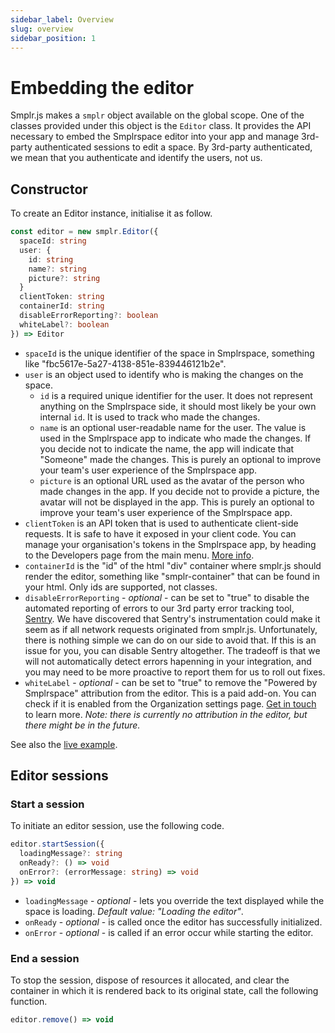 ```yaml
---
sidebar_label: Overview
slug: overview
sidebar_position: 1
---
```


# Embedding the editor

Smplr.js makes a `smplr` object available on the global scope. One of the classes provided under this object is the `Editor` class. It provides the API necessary to embed the Smplrspace editor into your app and manage 3rd-party authenticated sessions to edit a space. By 3rd-party authenticated, we mean that you authenticate and identify the users, not us.

## Constructor

To create an Editor instance, initialise it as follow.

```ts
const editor = new smplr.Editor({
  spaceId: string
  user: {
    id: string
    name?: string
    picture?: string
  }
  clientToken: string
  containerId: string
  disableErrorReporting?: boolean
  whiteLabel?: boolean
}) => Editor
```

- `spaceId` is the unique identifier of the space in Smplrspace, something like "fbc5617e-5a27-4138-851e-839446121b2e".
- `user` is an object used to identify who is making the changes on the space.
  - `id` is a required unique identifier for the user. It does not represent anything on the Smplrspace side, it should most likely be your own internal `id`. It is used to track who made the changes.
  - `name` is an optional user-readable name for the user. The value is used in the Smplrspace app to indicate who made the changes. If you decide not to indicate the name, the app will indicate that "Someone" made the changes. This is purely an optional to improve your team's user experience of the Smplrspace app.
  - `picture` is an optional URL used as the avatar of the person who made changes in the app. If you decide not to provide a picture, the avatar will not be displayed in the app. This is purely an optional to improve your team's user experience of the Smplrspace app.
- `clientToken` is an API token that is used to authenticate client-side requests. It is safe to have it exposed in your client code. You can manage your organisation's tokens in the Smplrspace app, by heading to the Developers page from the main menu. [More info](/guides/embedding#client-tokens).
- `containerId` is the "id" of the html "div" container where smplr.js should render the editor, something like "smplr-container" that can be found in your html. Only ids are supported, not classes.
- `disableErrorReporting` - _optional_ - can be set to "true" to disable the automated reporting of errors to our 3rd party error tracking tool, [Sentry](https://sentry.io/). We have discovered that Sentry's instrumentation could make it seem as if all network requests originated from smplr.js. Unfortunately, there is nothing simple we can do on our side to avoid that. If this is an issue for you, you can disable Sentry altogether. The tradeoff is that we will not automatically detect errors hapenning in your integration, and you may need to be more proactive to report them for us to roll out fixes.
- `whiteLabel` - _optional_ - can be set to "true" to remove the "Powered by Smplrspace" attribution from the editor. This is a paid add-on. You can check if it is enabled from the Organization settings page. [Get in touch](mailto:hello@smplrspace.com) to learn more. _Note: there is currently no attribution in the editor, but there might be in the future._

See also the [live example](/examples/embedded-editor).

## Editor sessions

### Start a session

To initiate an editor session, use the following code.

```ts
editor.startSession({
  loadingMessage?: string
  onReady?: () => void
  onError?: (errorMessage: string) => void
}) => void
```

- `loadingMessage` - _optional_ - lets you override the text displayed while the space is loading. _Default value: "Loading the editor"_.
- `onReady` - _optional_ - is called once the editor has successfully initialized.
- `onError` - _optional_ - is called if an error occur while starting the editor.

### End a session

To stop the session, dispose of resources it allocated, and clear the container in which it is rendered back to its original state, call the following function.

```ts
editor.remove() => void
```

